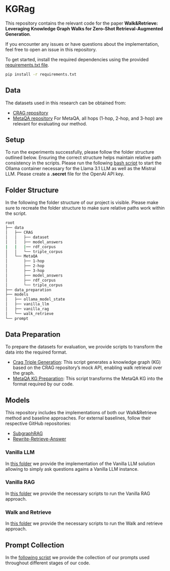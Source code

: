 # KGRag
This repository contains the relevant code for the paper **Walk&Retrieve: Leveraging Knowledge Graph Walks for Zero-Shot Retrieval-Augmented Generation**. 

If you encounter any issues or have questions about the implementation, feel free to open an issue in this repository.

To get started, install the required dependencies using the provided [requirements.txt file](requirements.txt).

```bash
pip install -r requirements.txt
```

## Data
The datasets used in this research can be obtained from:
- [CRAG repository](https://github.com/facebookresearch/CRAG) 
- [MetaQA repository](https://github.com/yuyuz/MetaQA)
For MetaQA, all hops (1-hop, 2-hop, and 3-hop) are relevant for evaluating our method.
## Setup
To run the experiments successfully, please follow the folder structure outlined below. Ensuring the correct structure helps maintain relative path consistency in the scripts. Please run the following [bash script](start_ollama_docker.sh) to start the Ollama container necessary for the Llama 3.1 LLM as well as the Mistral LLM. Please create a **.secret** file for the OpenAI API key.
## Folder Structure
In the following the folder structure of our project is visible. Please make sure to recreate the folder structure to make sure relative paths work within the script.
```bash
root
├── data
│   ├── CRAG
│   │   ├── dataset
│   │   ├── model_answers
|   |   |── rdf_corpus
│   │   └── triple_corpus
│   └── MetaQA
│       ├── 1-hop
│       ├── 2-hop
│       ├── 3-hop
│       ├── model_answers
│       ├── rdf_corpus
│       └── triple_corpus
├── data_preparation
├── models
│   ├── ollama_model_state
│   ├── vanilla_llm
│   ├── vanilla_rag
│   └── walk_retrieve
└── prompt
```
## Data Preparation
To prepare the datasets for evaluation, we provide scripts to transform the data into the required format.
* [Crag Triple Generation](data_preparation/crag_triple_generation.py): This script generates a knowledge graph (KG) based on the CRAG repository’s mock API, enabling walk retrieval over the graph.
* [MetaQA KG Preparation](data_preparation/metaqa_kg_prep.py): This script transforms the MetaQA KG into the format required by our code.
## Models
This repository includes the implementations of both our Walk&Retrieve method and baseline approaches. For external baselines, follow their respective GitHub repositories:
- [SubgraphRAG](https://github.com/Graph-COM/SubgraphRAG)
- [Rewrite-Retrieve-Answer](https://github.com/wuyike2000/Retrieve-Rewrite-Answer)
### Vanilla LLM
In [this folder](models/vanilla_llm) we provide the implementation of the Vanilla LLM solution allowing to simply ask questions agains a Vanilla LLM instance.
### Vanilla RAG
In [this folder](models/vanilla_rag) we provide the necessary scripts to run the Vanilla RAG approach.

### Walk and Retrieve
In [this folder](models/vanilla_rag) we provide the necessary scripts to run the Walk and retrieve approach.
## Prompt Collection
In the [following script](prompt/prompt_collection.py) we provide the collection of our prompts used throughout different stages of our code.
